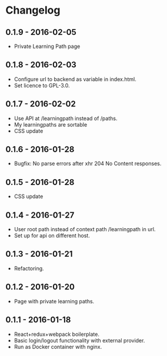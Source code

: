 # Changelog

## 0.1.9 - 2016-02-05

* Private Learning Path page

## 0.1.8 - 2016-02-03

* Configure url to backend as variable in index.html.
* Set licence to GPL-3.0.

## 0.1.7 - 2016-02-02

* Use API at /learningpath instead of /paths.
* My learningpaths are sortable
* CSS update

## 0.1.6 - 2016-01-28

* Bugfix: No parse errors after xhr 204 No Content responses.

## 0.1.5 - 2016-01-28

* CSS update

## 0.1.4 - 2016-01-27

* User root path instead of context path /learningpath in url.
* Set up for api on different host.

## 0.1.3 - 2016-01-21

* Refactoring.

## 0.1.2 - 2016-01-20

* Page with private learning paths.

## 0.1.1 - 2016-01-18

* React+redux+webpack boilerplate.
* Basic login/logout functionality with external provider.
* Run as Docker container with nginx.
